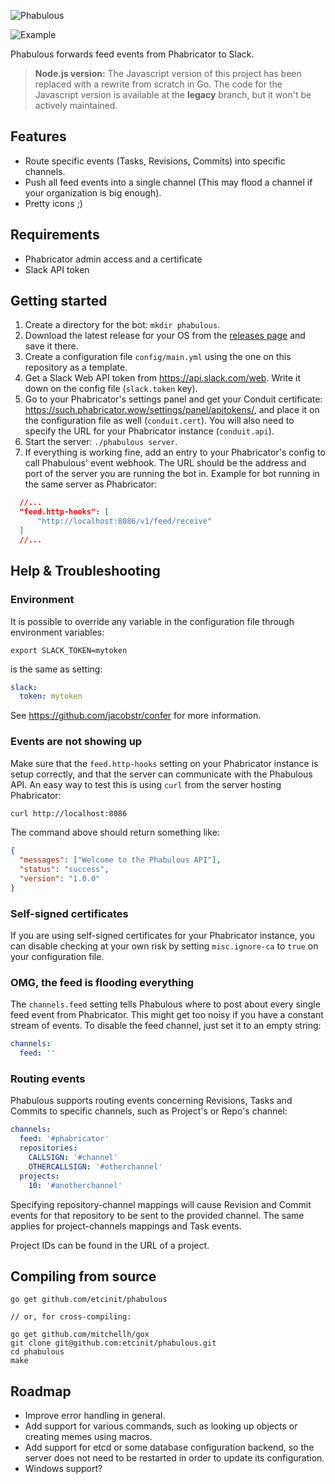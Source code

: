 ![Phabulous](http://i.imgur.com/0ezr6XZ.png)

![Example](http://i.imgur.com/Uv4nVJa.png)

Phabulous forwards feed events from Phabricator to Slack.

> **Node.js version:** The Javascript version of this project has been replaced
with a rewrite from scratch in Go. The code for the Javascript version is
available at the **legacy** branch, but it won't be actively maintained.

## Features

- Route specific events (Tasks, Revisions, Commits) into specific channels.
- Push all feed events into a single channel (This may flood a channel if your
  organization is big enough).
- Pretty icons ;)

## Requirements

- Phabricator admin access and a certificate
- Slack API token

## Getting started

1. Create a directory for the bot: `mkdir phabulous`.
2. Download the latest release for your OS from the [releases page](https://github.com/etcinit/phabulous/releases) and
save it there.
3. Create a configuration file `config/main.yml` using the one on this
repository as a template.
4. Get a Slack Web API token from https://api.slack.com/web. Write it down on
the config file (`slack.token` key).
5. Go to your Phabricator's settings panel and get your Conduit certificate: https://such.phabricator.wow/settings/panel/apitokens/, and place it on the
configuration file as well (`conduit.cert`). You will also need to specify the
URL for your Phabricator instance (`conduit.api`).
6. Start the server: `./phabulous server`.
7. If everything is working fine, add an entry to your Phabricator's config to
call Phabulous' event webhook. The URL should be the address and port of the
server you are running the bot in. Example for bot running in the same server
as Phabricator:

```json
  //...
  "feed.http-hooks": [
      "http://localhost:8086/v1/feed/receive"
  ]
  //...
```

## Help & Troubleshooting

### Environment

It is possible to override any variable in the configuration file through
environment variables:

```
export SLACK_TOKEN=mytoken
```

is the same as setting:

```yaml
slack:
  token: mytoken
```

See https://github.com/jacobstr/confer for more information.

### Events are not showing up

Make sure that the `feed.http-hooks` setting on your Phabricator instance is
setup correctly, and that the server can communicate with the Phabulous API.
An easy way to test this is using `curl` from the server hosting Phabricator:

```sh
curl http://localhost:8086
```

The command above should return something like:

```json
{
  "messages": ["Welcome to the Phabulous API"],
  "status": "success",
  "version": "1.0.0"
}
```

### Self-signed certificates

If you are using self-signed certificates for your Phabricator instance, you
can disable checking at your own risk by setting `misc.ignore-ca` to `true` on
your configuration file.

### OMG, the feed is flooding everything

The `channels.feed` setting tells Phabulous where to post about every single
feed event from Phabricator. This might get too noisy if you have a constant
stream of events. To disable the feed channel, just set it to an empty string:

```yaml
channels:
  feed: ''
```

### Routing events

Phabulous supports routing events concerning Revisions, Tasks and Commits to
specific channels, such as Project's or Repo's channel:

```yaml
channels:
  feed: '#phabricator'
  repositories:
    CALLSIGN: '#channel'
    OTHERCALLSIGN: '#otherchannel'
  projects:
    10: '#anotherchannel'
```

Specifying repository-channel mappings will cause Revision and Commit events
for that repository to be sent to the provided channel. The same applies for
project-channels mappings and Task events.

Project IDs can be found in the URL of a project.

## Compiling from source

```
go get github.com/etcinit/phabulous

// or, for cross-compiling:

go get github.com/mitchellh/gox
git clone git@github.com:etcinit/phabulous.git
cd phabulous
make
```

## Roadmap

- Improve error handling in general.
- Add support for various commands, such as looking up objects or creating
memes using macros.
- Add support for etcd or some database configuration backend, so the server
does not need to be restarted in order to update its configuration.
- Windows support?
